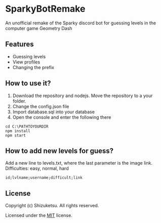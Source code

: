 # SparkyBotRemake

An unofficial remake of the Sparky discord bot for guessing levels in the computer game Geometry Dash

## Features
- Guessing levels
- View profiles
- Changing the prefix


## How to use it?
1. Download the repository and nodejs. Move the repository to a your folder.
2. Change the config.json file
3. Import database.sql into your database
4. Open the console and enter the following there
```
cd C:\PATHTOYOURDIR
npm install
npm start
```


## How to add new levels for guess?
Add a new line to levels.txt, where the last parameter is the image link. Difficulties: easy, normal, hard

```
id;lvlname;username;difficult;link
```


## License
Copyright (c) Shizuketsu. All rights reserved.

Licensed under the [MIT](LICENSE.md) license.
